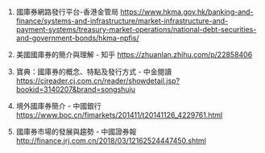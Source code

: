 

1. 國庫券網路發行平台-香港金管局 
https://www.hkma.gov.hk/banking-and-finance/systems-and-infrastructure/market-infrastructure-and-payment-systems/treasury-market-operations/national-debt-securities-and-government-bonds/hkma-npfis/

2. 美國國庫券的簡介與理解 - 知乎
https://zhuanlan.zhihu.com/p/22858406

3. 寶典：國庫券的概念、特點及發行方式 - 中金閱讀
https://cjreader.cj.com.cn/reader/showdetail.jsp?bookid=3140207&brand=songshuju

4. 境外國庫券簡介 - 中國銀行
https://www.boc.cn/fimarkets/201411/t20141126_4229761.html

5. 國庫券市場的發展與趨勢 - 中國證券報
http://finance.jrj.com.cn/2018/03/12162524447450.shtml